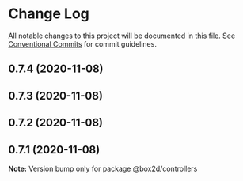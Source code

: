 # Change Log

All notable changes to this project will be documented in this file.
See [Conventional Commits](https://conventionalcommits.org) for commit guidelines.

## 0.7.4 (2020-11-08)



## 0.7.3 (2020-11-08)



## 0.7.2 (2020-11-08)



## 0.7.1 (2020-11-08)

**Note:** Version bump only for package @box2d/controllers
